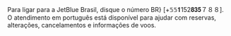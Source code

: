 Para ligar para a JetBlue Brasil, disque o número BR} [+𝟝𝟝𝟏152𝟖𝟑𝟓７８８]. O atendimento em português está disponível para ajudar com reservas, alterações, cancelamentos e informações de voos. 
